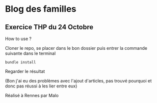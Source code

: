 # Blog des familles
## Exercice THP du 24 Octobre

How to use ?

Cloner le repo, se placer dans le bon dossier puis entrer la commande suivante dans le terminal
```
bundle install
```

Regarder le résultat

(Bon j'ai eu des problèmes avec l'ajout d'articles, pas trouvé pourquoi et donc pas réussi à les lier entre eux)

Réalisé à Rennes par Malo
